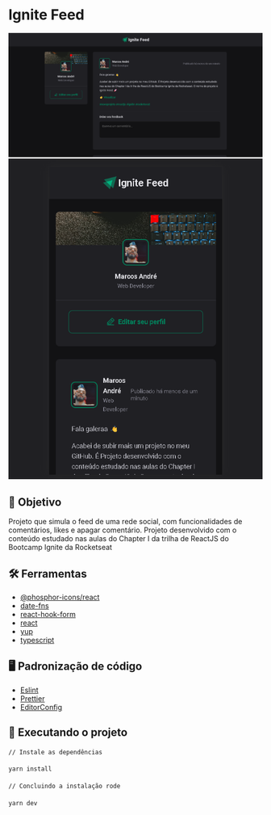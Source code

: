 # Ignite Feed

<div align="center">
	<img src="./src/assets/web.png" width="800"alt="web"/>
  <img src="./src/assets/mobile.png" width="800"alt="mobile"/>
</div>

## :dart: Objetivo

Projeto que simula o feed de uma rede social, com funcionalidades de comentários, likes e apagar comentário. Projeto
desenvolvido com o conteúdo estudado nas aulas do Chapter I da trilha de ReactJS do Bootcamp Ignite da Rocketseat

## :hammer_and_wrench: Ferramentas

- [@phosphor-icons/react](https://github.com/phosphor-icons/react)
- [date-fns](https://www.npmjs.com/package/date-fns)
- [react-hook-form](https://react-hook-form.com/)
- [react](https://pt-br.reactjs.org/)
- [yup](https://www.npmjs.com/package/yup)
- [typescript](https://www.typescriptlang.org/)

## :desktop_computer: Padronização de código

- [Eslint](https://eslint.org/)
- [Prettier](https://prettier.io/)
- [EditorConfig](https://editorconfig.org/)

## :rocket: Executando o projeto

```bash
// Instale as dependências

yarn install

// Concluindo a instalação rode

yarn dev
```

